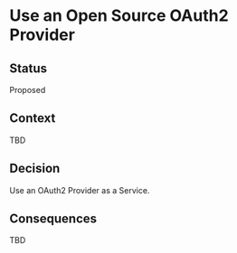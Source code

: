 # Use an Open Source OAuth2 Provider

## Status

Proposed

## Context

TBD

## Decision

Use an OAuth2 Provider as a Service.

## Consequences

TBD